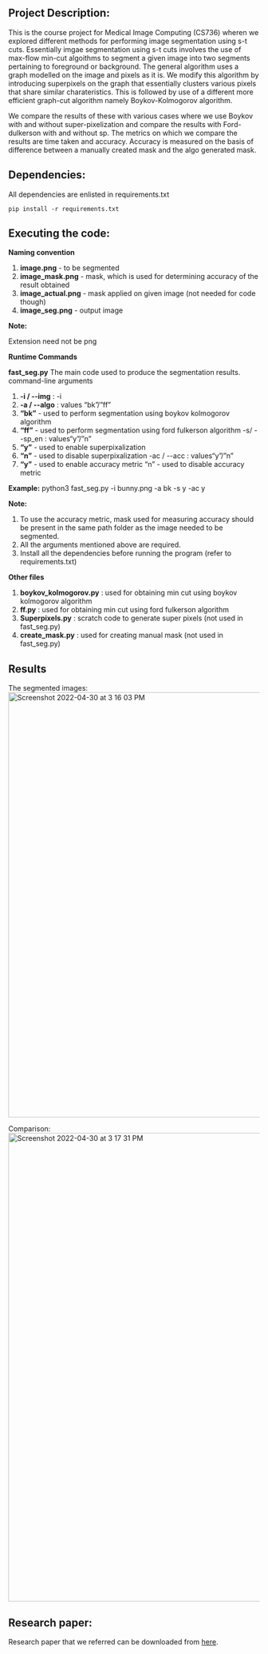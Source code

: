 ## Project Description:

This is the course project for Medical Image Computing (CS736) wheren we explored different methods for performing image segmentation using s-t cuts. Essentially imgae segmentation using s-t cuts involves the use of max-flow min-cut algoithms to segment a given image into two segments pertaining to foreground or background. The general algorithm uses a graph modelled on the image and pixels as it is. We modify this algorithm by introducing superpixels on the graph that essentially clusters various pixels that share similar charateristics. This is followed by use of a different more efficient graph-cut algorithm namely Boykov-Kolmogorov algorithm. 

We compare the results of these with various cases where we use Boykov with and without super-pixelization and compare the results with Ford-dulkerson with and without sp. The metrics on which we compare the results are time taken and accuracy. Accuracy is measured on the basis of difference between a manually created mask and the algo generated mask. 


## Dependencies:

All dependencies are enlisted in requirements.txt
	
	pip install -r requirements.txt


## Executing the code:

**Naming convention**

1. **image.png** - to be segmented
2. **image_mask.png** - mask, which is used for determining accuracy of the result obtained 
3. **image_actual.png** - mask applied on given image (not needed for code though) 
4. **image_seg.png** - output image
	

**Note:**

Extension need not be png
	
**Runtime Commands**

**fast_seg.py**
The main code used to produce the segmentation results. command-line arguments
1. **-i / --img** : -i <path to input image>
2. **-a / --algo** : values “bk”/”ff”
3. **“bk”** - used to perform segmentation using boykov kolmogorov algorithm
4. **“ff”** - used to perform segmentation using ford fulkerson algorithm -s/ --sp_en : values“y”/”n”
5. **“y”** - used to enable superpixalization
6. **“n”** - used to disable superpixalization -ac / --acc : values“y”/”n”
7. **“y”** - used to enable accuracy metric “n” - used to disable accuracy metric

**Example:** python3 fast_seg.py -i bunny.png -a bk -s y -ac y

**Note:**

1. To use the accuracy metric, mask used for measuring accuracy should be present in the same path folder as the image needed to be segmented.
2. All the arguments mentioned above are required.
3. Install all the dependencies before running the program (refer to requirements.txt)


**Other files**

1. **boykov_kolmogorov.py** : used for obtaining min cut using boykov kolmogorov algorithm 
2. **ff.py** : used for obtaining min cut using ford fulkerson algorithm
3. **Superpixels.py** : scratch code to generate super pixels (not used in fast_seg.py) 
4. **create_mask.py** : used for creating manual mask (not used in fast_seg.py)


## Results 

The segmented images:
<img width="851" alt="Screenshot 2022-04-30 at 3 16 03 PM" src="https://user-images.githubusercontent.com/81502104/166100587-dd14d19f-c660-4531-8c05-f84e299d3f16.png">

Comparison:
<img width="938" alt="Screenshot 2022-04-30 at 3 17 31 PM" src="https://user-images.githubusercontent.com/81502104/166100609-d21ace06-6e7b-41a9-adc1-300fbc381fcd.png">


## Research paper:
Research paper that we referred can be downloaded from [here](https://www.ijitee.org/wp-content/uploads/papers/v8i8/H7423068819.pdf).
